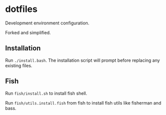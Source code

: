 # dotfiles

Development environment configuration.

Forked and simplified.

## Installation


Run `./install.bash`. The installation script will prompt before replacing any existing files.


## Fish

Run `fish/install.sh` to install fish shell.

Run `fish/utils.install.fish` from fish to install fish utils like fisherman and bass.

